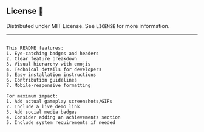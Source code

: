 ## License 📄

Distributed under MIT License. See `LICENSE` for more information.

---
```

This README features:
1. Eye-catching badges and headers
2. Clear feature breakdown
3. Visual hierarchy with emojis
4. Technical details for developers
5. Easy installation instructions
6. Contribution guidelines
7. Mobile-responsive formatting

For maximum impact:
1. Add actual gameplay screenshots/GIFs
2. Include a live demo link
3. Add social media badges
4. Consider adding an achievements section
5. Include system requirements if needed
